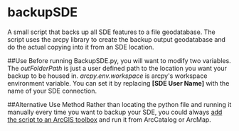 # backupSDE
A small script that backs up all SDE features to a file geodatabase. The script
uses the arcpy library to create the backup output geodatabase and do the
actual copying into it from an SDE location.

##Use
Before running BackupSDE.py, you will want to modify two variables. The
*outFolderPath* is just a user defined path to the location you want your
backup to be housed in. *arcpy.env.workspace* is arcpy's workspace environment
variable. You can set it by replacing **[SDE User Name]** with the name of
your SDE connection.

##Alternative Use Method
Rather than locating the python file and running it manually every time you
want to backup your SDE, you could always [add the script to an ArcGIS toolbox](http://desktop.arcgis.com/en/arcmap/10.3/analyze/creating-tools/adding-a-script-tool.htm) and run it from ArcCatalog or ArcMap.
